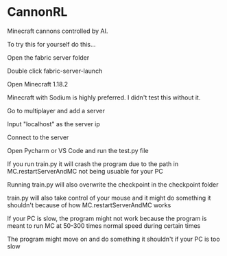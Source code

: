 # CannonRL
Minecraft cannons controlled by AI.





To try this for yourself do this...



Open the fabric server folder

Double click fabric-server-launch

Open Minecraft 1.18.2

Minecraft with Sodium is highly preferred. I didn't test this without it.

Go to multiplayer and add a server

Input "localhost" as the server ip

Connect to the server

Open Pycharm or VS Code and run the test.py file


If you run train.py it will crash the program due to the path in MC.restartServerAndMC not being usuable for your PC

Running train.py will also overwrite the checkpoint in the checkpoint folder

train.py will also take control of your mouse and it might do something it shouldn't because of how MC.restartServerAndMC works


If your PC is slow, the program might not work because the program is meant to run MC at 50-300 times normal speed during certain times

The program might move on and do something it shouldn't if your PC is too slow



